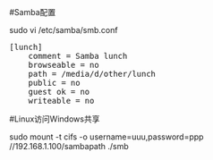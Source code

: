 <!---title:Linux Samba安装, 配置与使用-->
<!---keywords:Linux,网络,Samba-->
<!---date:2013.05.23-->


#Samba配置

sudo vi /etc/samba/smb.conf

<pre >
[lunch]
    comment = Samba lunch
    browseable = no
    path = /media/d/other/lunch
    public = no
    guest ok = no
    writeable = no
</pre>


#Linux访问Windows共享

sudo mount -t cifs -o username=uuu,password=ppp //192.168.1.100/sambapath ./smb

